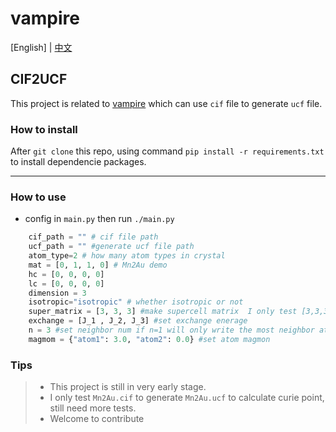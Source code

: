 # vampire
[English] | [中文](README-cn.md)
## CIF2UCF 

This project is related to [vampire](https://github.com/richard-evans/vampire) which can use `cif` file to generate `ucf` file.

### How to install

After `git clone` this repo, using command `pip install -r requirements.txt` to install dependencie packages.

***

### How to use
+ config in `main.py` then run `./main.py`
```python
    cif_path = "" # cif file path
    ucf_path = "" #generate ucf file path
    atom_type=2 # how many atom types in crystal
    mat = [0, 1, 1, 0] # Mn2Au demo
    hc = [0, 0, 0, 0]
    lc = [0, 0, 0, 0]
    dimension = 3 
    isotropic="isotropic" # whether isotropic or not
    super_matrix = [3, 3, 3] #make supercell matrix  I only test [3,3,3]
    exchange = [J_1 , J_2, J_3] #set exchange enerage
    n = 3 #set neighbor num if n=1 will only write the most neighbor atom 
    magmom = {"atom1": 3.0, "atom2": 0.0} #set atom magmon
```

### Tips

> + This project is still in very early stage.
> + I only test `Mn2Au.cif` to generate `Mn2Au.ucf` to calculate curie point, still need more tests.
> + Welcome to contribute



